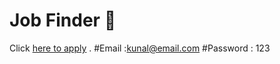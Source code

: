 # Job Finder 💼

Click [here to apply](https://mrkunalmittal.github.io/Job-Finder/) .
 #Email :kunal@email.com
 #Password : 123
